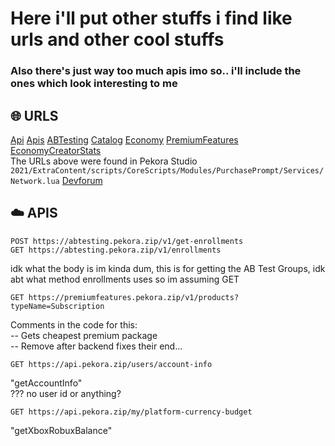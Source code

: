 # Here i'll put other stuffs i find like urls and other cool stuffs
### Also there's just way too much apis imo so.. i'll include the ones which look interesting to me

## 🌐 URLS
[Api](https://api.pekora.zip/auth/home)
[Apis](https://apis.pekora.zip/auth/home)
[ABTesting](https://abtesting.pekora.zip/auth/home)
[Catalog](https://catalog.pekora.zip/auth/home)
[Economy](https://economy.pekora.zip/auth/home)
[PremiumFeatures](https://premiumfeatures.pekora.zip/auth/home)
[EconomyCreatorStats](https://economycreatorstats.pekora.zip/auth/home)  
The URLs above were found in Pekora Studio `2021/ExtraContent/scripts/CoreScripts/Modules/PurchasePrompt/Services/Network.lua`
[Devforum](https://devforum.pekora.zip/auth/home)

## ☁️ APIS
```http
POST https://abtesting.pekora.zip/v1/get-enrollments
GET https://abtesting.pekora.zip/v1/enrollments
```
idk what the body is im kinda dum, this is for getting the AB Test Groups, idk abt what method enrollments uses so im assuming GET

```http
GET https://premiumfeatures.pekora.zip/v1/products?typeName=Subscription
```
Comments in the code for this:  
-- Gets cheapest premium package  
-- Remove after backend fixes their end...  

```http
GET https://api.pekora.zip/users/account-info
```
"getAccountInfo"  
??? no user id or anything?

```http
GET https://api.pekora.zip/my/platform-currency-budget
```
"getXboxRobuxBalance"

